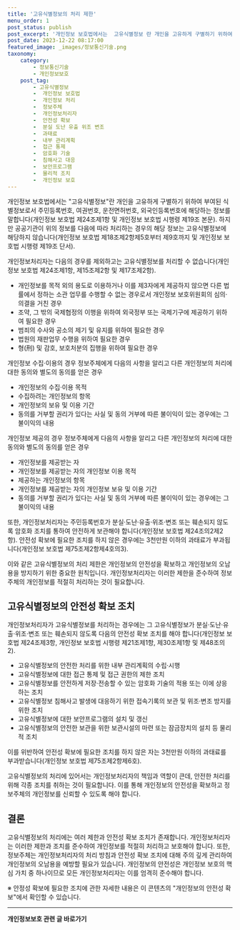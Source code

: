 ```yaml
---
title: '고유식별정보의 처리 제한'
menu_order: 1
post_status: publish
post_excerpt: '개인정보 보호법에서는  고유식별정보 란 개인을 고유하게 구별하기 위하여 부여된 식별정보로서 주민등록번호, 여권번호, 운전면허번호, 외국인등록번호에 해당하는 정보를 말합니다 개인정보 보호법 제24조제1항 및 개인정보 보호법 시행령 제19조 본문 . 하지만 공공기관이 위의 정보를 다음에 따라 처리하는 경우의 해당 정보는 고유식별정보에 해당하지 않습니다 개인정보 보호법 제18조제2항제5호부터 제9호까지 및 개인정보 보호법 시행령 제19조 단서 .'
post_date: 2023-12-22 08:17:00
featured_image: _images/정보통신기술.png
taxonomy:
    category:
        - 정보통신기술
        - 개인정보보호
    post_tag:
        - 고유식별정보
        -  개인정보 보호법
        -  개인정보 처리
        -  정보주체
        -  개인정보처리자
        -  안전성 확보
        -  분실 도난 유출 위조 변조
        -  과태료
        -  내부 관리계획
        -  접근 통제
        -  암호화 기술
        -  침해사고 대응
        -  보안프로그램
        -  물리적 조치
        -  개인정보 보호
---
```



개인정보 보호법에서는 "고유식별정보"란 개인을 고유하게 구별하기 위하여 부여된 식별정보로서 주민등록번호, 여권번호, 운전면허번호, 외국인등록번호에 해당하는 정보를 말합니다(개인정보 보호법 제24조제1항 및 개인정보 보호법 시행령 제19조 본문). 하지만 공공기관이 위의 정보를 다음에 따라 처리하는 경우의 해당 정보는 고유식별정보에 해당하지 않습니다(개인정보 보호법 제18조제2항제5호부터 제9호까지 및 개인정보 보호법 시행령 제19조 단서).

개인정보처리자는 다음의 경우를 제외하고는 고유식별정보를 처리할 수 없습니다(개인정보 보호법 제24조제1항, 제15조제2항 및 제17조제2항).
- 개인정보를 목적 외의 용도로 이용하거나 이를 제3자에게 제공하지 않으면 다른 법률에서 정하는 소관 업무를 수행할 수 없는 경우로서 개인정보 보호위원회의 심의·의결을 거친 경우
- 조약, 그 밖의 국제협정의 이행을 위하여 외국정부 또는 국제기구에 제공하기 위하여 필요한 경우
- 범죄의 수사와 공소의 제기 및 유지를 위하여 필요한 경우
- 법원의 재판업무 수행을 위하여 필요한 경우
- 형(刑) 및 감호, 보호처분의 집행을 위하여 필요한 경우

개인정보 수집·이용의 경우 정보주체에게 다음의 사항을 알리고 다른 개인정보의 처리에 대한 동의와 별도의 동의를 얻은 경우
- 개인정보의 수집·이용 목적
- 수집하려는 개인정보의 항목
- 개인정보의 보유 및 이용 기간
- 동의를 거부할 권리가 있다는 사실 및 동의 거부에 따른 불이익이 있는 경우에는 그 불이익의 내용

개인정보 제공의 경우 정보주체에게 다음의 사항을 알리고 다른 개인정보의 처리에 대한 동의와 별도의 동의를 얻은 경우
- 개인정보를 제공받는 자
- 개인정보를 제공받는 자의 개인정보 이용 목적
- 제공하는 개인정보의 항목
- 개인정보를 제공받는 자의 개인정보 보유 및 이용 기간
- 동의를 거부할 권리가 있다는 사실 및 동의 거부에 따른 불이익이 있는 경우에는 그 불이익의 내용

또한, 개인정보처리자는 주민등록번호가 분실·도난·유출·위조·변조 또는 훼손되지 않도록 암호화 조치를 통하여 안전하게 보관해야 합니다(개인정보 보호법 제24조의2제2항). 안전성 확보에 필요한 조치를 하지 않은 경우에는 3천만원 이하의 과태료가 부과됩니다(개인정보 보호법 제75조제2항제4호의3).

이와 같은 고유식별정보의 처리 제한은 개인정보의 안전성을 확보하고 개인정보의 오남용을 방지하기 위한 중요한 원칙입니다. 개인정보처리자는 이러한 제한을 준수하여 정보주체의 개인정보를 적절히 처리하는 것이 필요합니다.

## 고유식별정보의 안전성 확보 조치
 
개인정보처리자가 고유식별정보를 처리하는 경우에는 그 고유식별정보가 분실·도난·유출·위조·변조 또는 훼손되지 않도록 다음의 안전성 확보 조치를 해야 합니다(개인정보 보호법 제24조제3항, 개인정보 보호법 시행령 제21조제1항, 제30조제1항 및 제48조의2).
- 고유식별정보의 안전한 처리를 위한 내부 관리계획의 수립·시행
- 고유식별정보에 대한 접근 통제 및 접근 권한의 제한 조치
- 고유식별정보를 안전하게 저장·전송할 수 있는 암호화 기술의 적용 또는 이에 상응하는 조치
- 고유식별정보 침해사고 발생에 대응하기 위한 접속기록의 보관 및 위조·변조 방지를 위한 조치
- 고유식별정보에 대한 보안프로그램의 설치 및 갱신
- 고유식별정보의 안전한 보관을 위한 보관시설의 마련 또는 잠금장치의 설치 등 물리적 조치

이를 위반하여 안전성 확보에 필요한 조치를 하지 않은 자는 3천만원 이하의 과태료를 부과받습니다(개인정보 보호법 제75조제2항제6호).

고유식별정보의 처리에 있어서는 개인정보처리자의 책임과 역할이 큰데, 안전한 처리를 위해 각종 조치를 취하는 것이 필요합니다. 이를 통해 개인정보의 안전성을 확보하고 정보주체의 개인정보를 신뢰할 수 있도록 해야 합니다.

## 결론

고유식별정보의 처리에는 여러 제한과 안전성 확보 조치가 존재합니다. 개인정보처리자는 이러한 제한과 조치를 준수하여 개인정보를 적절히 처리하고 보호해야 합니다. 또한, 정보주체는 개인정보처리자의 처리 방침과 안전성 확보 조치에 대해 주의 깊게 관리하여 개인정보의 오남용을 예방할 필요가 있습니다. 개인정보의 안전성은 개인정보 보호의 핵심 가치 중 하나이므로 모든 개인정보처리자는 이를 엄격히 준수해야 합니다.

※ 안정성 확보에 필요한 조치에 관한 자세한 내용은 이 콘텐츠의 "개인정보의 안전성 확보"에서 확인할 수 있습니다.
<!-- wp:separator -->
<hr class="wp-block-separator has-alpha-channel-opacity"/>
<!-- /wp:separator -->

<!-- wp:group {"backgroundColor":"base","layout":{"type":"constrained"}} -->
<div class="wp-block-group has-base-background-color has-background"><!-- wp:paragraph {"align":"center","fontSize":"medium"} -->
<p class="has-text-align-center has-large-font-size"><strong>개인정보보호 관련 글 바로가기</strong></p>
<!-- /wp:paragraph -->


<!-- wp:latest-posts
{"categories":[{"id":35067,"count":19,"description":"","link":"https://uknowlaw.com/category/%ea%b0%9c%ec%9d%b8%ec%a0%95%eb%b3%b4%eb%b3%b4%ed%98%b8/","name":"개인정보보호","slug":"개인정보보호","taxonomy":"category","parent":0,"meta":[],"_links":{"self":[{"href":"https://uknowlaw.com/wp-json/wp/v2/categories/35067"}],"collection":[{"href":"https://uknowlaw.com/wp-json/wp/v2/categories"}],"about":[{"href":"https://uknowlaw.com/wp-json/wp/v2/taxonomies/category"}],"wp:post_type":[{"href":"https://uknowlaw.com/wp-json/wp/v2/posts?categories=35067"}],"curies":[{"name":"wp","href":"https://api.w.org/{rel}","templated":true}]}}],"postsToShow":100,"excerptLength":28,"postLayout":"grid","columns":2,"featuredImageAlign":"left","featuredImageSizeSlug":"large","fontSize":"small"} /--></div>
<!-- /wp:group -->
